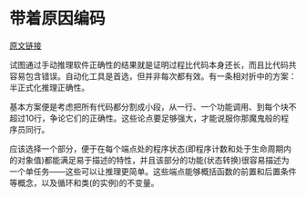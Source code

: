 # 带着原因编码

[原文链接](https://97-things-every-x-should-know.gitbooks.io/97-things-every-programmer-should-know/content/en/thing_15/)

试图通过手动推理软件正确性的结果就是证明过程比代码本身还长，而且比代码共容易包含错误。自动化工具是首选，但并非每次都有效。有一条相对折中的方案：半正式化推理正确性。

基本方案便是考虑把所有代码都分割成小段，从一行、一个功能调用、到每个块不超过10行，争论它们的正确性。这些论点要足够强大，才能说服你那魔鬼般的程序员同行。

应该选择一个部分，便于在每个端点处的程序状态(即程序计数和处于生命周期内的对象值)都能满足易于描述的特性，并且该部分的功能(状态转换)很容易描述为一个单任务——这些可以让推理更简单。这些端点能够概括函数的前置和后置条件等概念，以及循环和类(的实例)的不变量。
